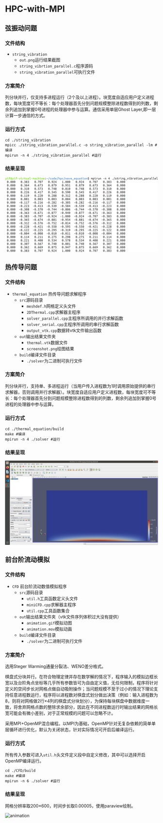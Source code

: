 # HPC-with-MPI

## 弦振动问题

### 文件结构

- `string_vibration` 
  - `out.png`运行结果截图
  - `string_vibrtion_parallel.c`程序源码
  - `string_vibration_parallel`可执行文件

### 方案简介

列分块并行，仅支持多进程运行（2个及以上进程）。块宽度自适应用户定义进程数，每块宽度可不等长：每个处理器首先分到问题规模整除进程数得到的列数，剩余列追加到掌握0号进程的处理器中参与运算。通信采用单层Ghost Layer,即一层计算一步通信的方式。

### 运行方式

```shell
cd ./string_vibration
mpicc ./string_vibration_parallel.c -o string_vibration_parallel -lm #编译
mpirun -n 4 ./string_vibration_parallel #运行
```

### 结果呈现

![out](README.assets/out.png)



## 热传导问题

### 文件结构

- `thermal_equation` 热传导问题求解程序
  - `src`源码目录
    - `meshdef.h`网格定义头文件
    - `2DThermal.cpp`求解器主程序
    - `solver_parallel.cpp`主程序所调用的并行求解函数
    - `solver_serial.cpp`主程序所调用的串行求解函数
    - `output_vtk.cpp`数据转vtk文件输出函数
  - `out`输出结果文件夹
    -  `thermal.vtk`数据文件
    - `screenshot.png`绘图结果
  - `build`编译文件目录
    - `./solver`为二进制可执行文件

### 方案简介

列分块并行，支持单、多进程运行（当用户传入进程数为1时调用原始提供的串行求解器，否则调用并行求解器）。块宽度自适应用户定义进程数，每块宽度可不等长：每个处理器首先分到问题规模整除进程数得到的列数，剩余列追加到掌握0号进程的处理器中参与运算。

### 运行方式

```shell
cd ./thermal_equation/build
make #编译
mpirun -n 4 ./solver #运行
```

### 结果呈现

![screenshot](README.assets/screenshot.png)

## 前台阶流动模拟

### 文件结构

- `CFD` 前台阶流动数值模拟程序
  - `src`源码目录
    - `util.h`工具函数定义头文件
    - `miniCFD.cpp`求解器主程序
    - `util.cpp`工具函数集合
  - `out`输出结果文件夹（vtk文件序列体积过大没有提供）
    - `animation.gif`模拟动图
    - `animation.mov`模拟动画
  - `build`编译文件目录
    - `./solver`为二进制可执行文件

### 方案简介

选用Steger Warming通量分裂法、WENO差分格式。

棋盘式分块并行。在符合物理定律并存在数学解的情况下，程序输入的模拟边框长宽以及台阶角点坐标等几乎所有参数皆可为自由定义值，无任何限制，程序将针对定义的空间步长对网格点做自动吸附操作；当问题规模不至于过小的情况下理论支持任意进程数运行，程序将以进程数对棋盘式划分做出决策（例如：输入进程数为8，则将对网格做2行×4列的棋盘式分块划分），为保持每块棋盘中数据维度一致，将舍弃网格点数的整除求余部分，因此在不同进程数运行时输出结果的网格长宽可能会有微小差别，对于正常规模的问题可以忽略不计。

采用MPI+OpenMP混合编程。以MPI为基础，OpenMP针对无复杂依赖的简单单层循环进行优化，默认为关闭状态，针对实际情况可开启后编译运行。

### 运行方式

所有传入参数可进入`util.h`头文件定义段中自定义修改，其中可以选择开启OpenMP编译运行。

```shell
cd ./CFD/build
make #编译
mpirun -n 6 ./solver #运行
```

### 结果呈现

网格分辨率取200×600，时间步长取0.00005，使用paraview绘制。

![animation](README.assets/animation.gif)

